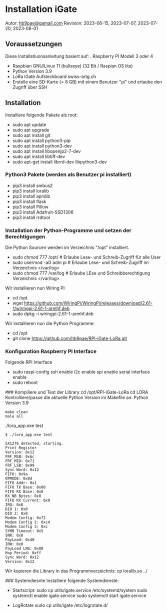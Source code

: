 #  Installation iGate 

Autor: hb9pae@gamail.com
Revision: 2023-06-15, 2023-07-07, 2023-07-20, 2023-08-01

## Voraussetzungen
Diese Installatiuonsanleitung basiert auf: 
.   Raspberry PI Modell 3 oder 4
-   Raspbian GNU/Linux 11 (bullseye)  (32 Bit / Raspian OS lite)
-   Python Version 3.9
-   LoRa iGate Aufsteckboard swiss-artg.ch
-   Erstelle eine SD-Karte (> 8 GB) mit einem Benutzer "pi" und erlaube den Zugriff über SSH 

##  Installation 
Installiere folgende Pakete als root:
-   sudo apt update
-   sudo apt upgrade
-   sudo apt install git
-   sudo apt install python3-pip
-   sudo apt install python3-dev 
-   sudo apt install libopenjp2-7-dev
-   sudo apt install libtiff-dev
-   sudo apt-get install librrd-dev libpython3-dev

### Python3 Pakete (werden als Benutzer pi installiert) 
-   pip3 install smbus2
-   pip3 install loralib
-   pip3 install aprslib
-   pip3 install flask
-	pip3 install Pillow
-	pip3 install Adafruit-SSD1306
-	pip3 install rrdtool 

###  Installation der Python-Programme und setzen der Berechtigungen
Die Python Sourcen werden im Verzeichnis "/opt" installiert. 
-   sudo chmod 777 /opt/            # Erlaube Lese- und Schreib-Zugriff für alle User  
-   sudo usermod -aG adm pi		# Erlaube Lese- und Schreib-Zugriff im Verzeichnis </var/log> 
-   sudo chmod 777 /var/log		# Erlaube LEse und Schreibberechtigung Verzeichnis </var/log>

Wir installieren nun Wiring PI
-   cd /opt
-   wget https://github.com/WiringPi/WiringPi/releases/download/2.61-1/wiringpi-2.61-1-armhf.deb
-   sudo dpkg -i wiringpi-2.61-1-armhf.deb

Wir installieren nun die Python Programme:
-   cd /opt
-   git clone https://github.com/hb9pae/RPI-iGate-LoRa.git

### Konfiguration Raspberry PI Interface
Folgende  RPI Interface
-   sudo raspi-config 
        ssh enable
        i2c enable 
        spi enable
        serial interface enable
-	sudo reboot  

### Kompiliere und Test der Library
cd /opt/RPI-iGate-LoRa
cd LORA
	Kontrolliere/passe die  aktuelle Python Version im Makefile an:
	Python Version 3.9 

	make clean
	male all

	
./lora_app.exe test

```
$ ./lora_app.exe test

SX1276 detected, starting.
Print Register 
Version: 0x12
FRF_MSB: 0x6c
FRF_MID: 0x71
FRF_LSB: 0x99
Sync Word: 0x12
FIFO: 0x9a
OPMODE: 0x8d
FIFO Addr: 0x1
FIFO TX Base: 0x80
FIFO RX Base: 0x0
RX NB Bytes: 0x0
FIFO RX Current: 0x0
IRQ: 0x0
DIO 1: 0x0
DIO 2: 0x0
Modem Config: 0x72
Modem Config 2: 0xc4
Modem Config 3: 0xc
SYMB Timeout: 0x5
SNR: 0x0
PayLoad: 0x40
IRW: 0x0
PayLoad LNG: 0x80
Hop Period: 0xff
Sync Word: 0x12
Version: 0x12
```

Wir kopieren die Library in das Programmverzeichnis:
	cp loralib.so ../

### Systemdiesnte
Installiere folgende Systemdienste:

- Startscript: 
sudo cp utils/igate.service  /etc/systemd/system
sudo systemctl enable igate.service
sudo systemctl start igate.service

- LogRotate
sudo cp utils/igate  /etc/logrotate.d/





